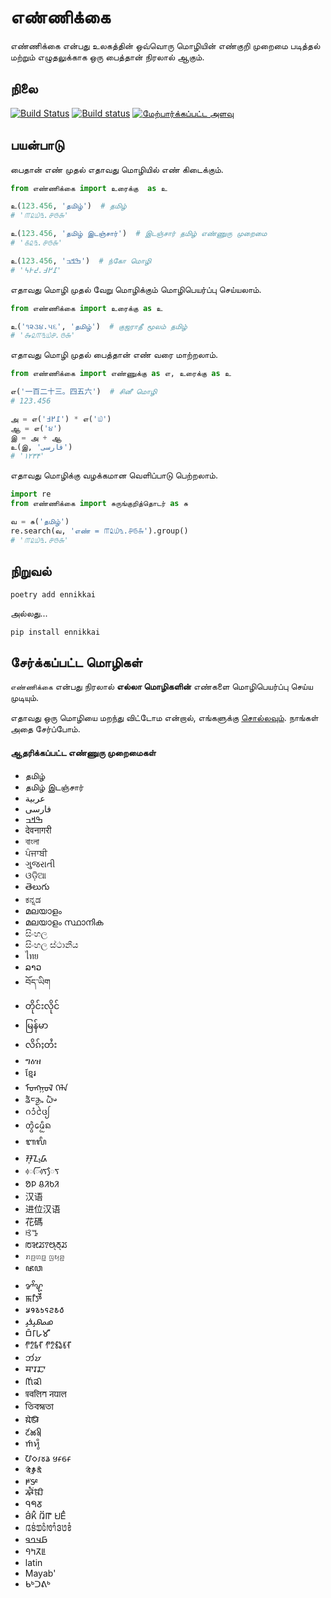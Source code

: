 # எண்ணிக்கை
எண்ணிக்கை என்பது உலகத்தின் ஒவ்வொரு மொழியின் எண்குறி முறைமை படித்தல் மற்றும் எழுதலுக்காக ஒரு பைத்தான் 
நிரலால் ஆகும்.

## நிலை
[![Build Status](https://travis-ci.org/julienmalard/ennikkai.svg?branch=master)](https://travis-ci.org/julienmalard/ennikkai)
[![Build status](https://ci.appveyor.com/api/projects/status/06m0e097gahel2ij/branch/master?svg=true)](https://ci.appveyor.com/project/julienmalard/ennikkai)
[![மேற்பார்க்கப்பட்ட அளவு](https://coveralls.io/repos/github/julienmalard/ennikkai/badge.svg?branch=master)](https://coveralls.io/github/julienmalard/ennikkai?branch=master)

## பயன்பாடு
பைதான் எண் முதல் எதாவது மொழியில் எண் கிடைக்கும்.

```python
from எண்ணிக்கை import உரைக்கு  as உ

உ(123.456, 'தமிழ்')  # தமிழ்
# '௱௨௰௩.௪௫௬'

உ(123.456, 'தமிழ் இடஞ்சார்')  # இடஞ்சார் தமிழ் எண்ணுரு முறைமை
# '௧௨௩.௪௫௬'

உ(123.456, 'ߒߞߏ')  # ந்கோ மொழி
# '߁߂߃.߄߅߆'

```

எதாவது மொழி முதல் வேறு மொழிக்கும் மொழிபெயர்ப்பு செய்யலாம்.

```python
from எண்ணிக்கை import உரைக்கு as உ

உ('૧૨૩૪.૫૬', 'தமிழ்')  # குஜராதீ மூலம் தமிழ்
# '௲௨௱௩௰௪.௫௬'
```

எதாவது மொழி முதல் பைத்தான் எண் வரை மாற்றலாம்.

```python
from எண்ணிக்கை import எண்ணுக்கு as எ, உரைக்கு as உ

எ('一百二十三。四五六')  # சினீ மொழி
# 123.456

அ = எ('߁߂߃') * எ('௰')
ஆ = எ('૪')
இ = அ + ஆ
உ(இ, 'فارسی')
# '۱۲۳۴'
```

எதாவது மொழிக்கு வழக்கமான வெளிப்பாடு பெற்றலாம்.

```python
import re
from எண்ணிக்கை import சுருங்குறித்தொடர் as சு

வ = சு('தமிழ்')
re.search(வ, 'எண் = ௱௨௰௩.௪௫௬').group()
# '௱௨௰௩.௪௫௬'
```

## நிறுவல்
    poetry add ennikkai

அல்லது...

    pip install ennikkai

## சேர்க்கப்பட்ட மொழிகள்

`எண்ணிக்கை` என்பது நிரலால் **எல்லா மொழிகளின்** எண்களை மொழிபெயர்ப்பு செய்ய முடியும். 

எதாவது ஒரு மொழியை மறந்து விட்டோம என்றால், எங்களுக்கு [சொல்லவும்](https://github.com/julienmalard/ennikkai/issues). நாங்கள் அதை சேர்ப்போம்.

#### ஆதரிக்கப்பட்ட எண்ணுரு முறைமைகள்
* தமிழ்
* தமிழ் இடஞ்சார்
* عربية
* فارسی
* ߒߞߏ
* देवनागरी
* বাংলা
* ਪੰਜਾਬੀ
* ગુજરાતી
* ଓଡ଼ିଆ
* తెలుగు
* ಕನ್ನಡ
* മലയാളം
* മലയാളം സ്ഥാനിക
* සිංහල
* සිංහල ස්ථානීය
* ไทย
* ລາວ
* བོད་ཡིག
* တိုင်းလိုင်
* မြန်မာ
* လိၵ်ႈတႆး
* ግዕዝ
* ខ្មែរ
* ᠮᠣᠩᠭᠣᠯ ᠬᠡᠯᠡ
* ᤕᤠᤰᤌᤢᤱ ᤐᤠᤴ
* ᨣᩴᩣᩱᨴᩭ
* ᨲ᩠ᩅᩫᨾᩮᩥᩬᨦ
* ᬩᬮᬶ
* ᮞᮥᮔ᮪ᮓ
* ᰴᰩᰛᰴᰧᰛ
* ᱚᱞ ᱪᱤᱠᱤ
* 汉语
* 进位汉语
* 花碼
* ꕙꔤ
* ꢱꣃꢬꢵꢰ꣄ꢜ꣄ꢬ
* ꤊꤢ꤬ꤛꤢ꤭ ꤜꤟꤤ꤬
* ꦗꦮ
* ꨌꨩꨠ
* ꯃꯤꯇꯩ
* 𐒋𐒘𐒈𐒑𐒛𐒒𐒕𐒀
* 𐴇𐴝𐴕𐴞𐴉𐴞
* 𑀩𑁆𑀭𑀸𑀳𑀫𑀻
* 𑃐𑃦𑃝𑃗 𑃐𑃦𑃖𑃛𑃣𑃗
* 𑄃𑄧𑄏
* 𑆯𑆳𑆫𑆢𑆳
* 𑋝𑋡𑋟𑋐𑋢
* 𑐥𑑂𑐬𑐔𑐮𑐶𑐟 𑐣𑐾𑐥𑐵𑐮
* 𑒞𑒱𑒩𑒯𑒳𑒞𑒰
* 𑘦𑘻𑘚𑘲
* 𑚔𑚭𑚊𑚤𑚯
* 𑜒𑜑𑜪𑜨
* 𑢹𑣗𑣁𑣜𑣊 𑣏𑣂𑣕𑣂
* 𑰥𑰹𑰎𑰿𑰬𑰲𑰎𑰱
* 𑴎𑴽𑵀𑴘𑴲
* 𑵶𑶓𑶕𑶂𑶋
* 𖩃𖩓𖩑
* 𖬖𖬰𖬝𖬵 𖬄𖬶𖬟 𖬌𖬣𖬵
* 𞄀𞄩𞄰𞄁𞄦𞄱𞄂𞄤𞄳𞄬𞄃𞄥𞄳
* 𞤀𞤣𞤤𞤥
* ꛀꛣꚧꚳ
* latin
* Mayab'
* ᑲᒃᑐᕕᒃ

